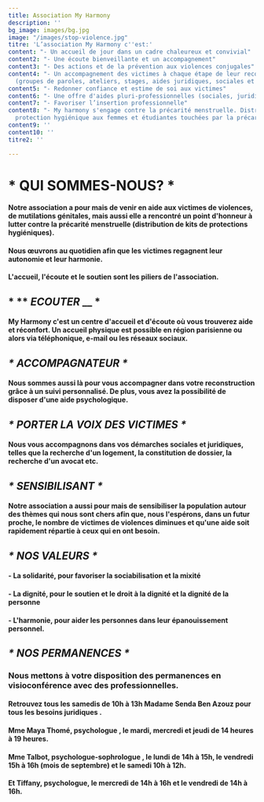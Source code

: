 ```yaml
---
title: Association My Harmony
description: ''
bg_image: images/bg.jpg
image: "/images/stop-violence.jpg"
titre: 'L’association My Harmony c''est:'
content: "- Un accueil de jour dans un cadre chaleureux et convivial"
content2: "- Une écoute bienveillante et un accompagnement"
content3: "- Des actions et de la prévention aux violences conjugales"
content4: "- Un accompagnement des victimes à chaque étape de leur reconstruction
  (groupes de paroles, ateliers, stages, aides juridiques, sociales et psychologique)"
content5: "- Redonner confiance et estime de soi aux victimes"
content6: "- Une offre d'aides pluri-professionnelles (sociales, juridiques, psychologiques)"
content7: "- Favoriser l’insertion professionnelle"
content8: "- My harmony s'engage contre la précarité menstruelle. Distribution de
  protection hygiénique aux femmes et étudiantes touchées par la précarité."
content9: ''
content10: ''
titre2: ''

---
```

# __* QUI SOMMES-NOUS? *__

#### Notre association a pour mais de venir en aide aux victimes de violences, de mutilations génitales, mais aussi elle a rencontré un point d'honneur à lutter contre la précarité menstruelle (distribution de kits de protections hygiéniques).

#### Nous œuvrons au quotidien afin que les victimes regagnent leur autonomie et leur harmonie.

#### L'accueil, l'écoute et le soutien sont les piliers de l'association.

## * ** _ECOUTER_ __ *

#### My Harmony c'est un centre d'accueil et d'écoute où vous trouverez aide et réconfort. Un accueil physique est possible en région parisienne ou alors via téléphonique, e-mail ou les réseaux sociaux.

## ___* ACCOMPAGNATEUR *___

#### Nous sommes aussi là pour vous accompagner dans votre reconstruction grâce à un suivi personnalisé. De plus, vous avez la possibilité de disposer d'une aide psychologique.

## ___* PORTER LA VOIX DES VICTIMES *___

#### Nous vous accompagnons dans vos démarches sociales et juridiques, telles que la recherche d'un logement, la constitution de dossier, la recherche d'un avocat etc.

## ___* SENSIBILISANT *___

#### Notre association a aussi pour mais de sensibiliser la population autour des thèmes qui nous sont chers afin que, nous l'espérons, dans un futur proche, le nombre de victimes de violences diminues et qu'une aide soit rapidement répartie à ceux qui en ont besoin.

## ___* NOS VALEURS *___

#### - **La solidarité,** pour favoriser la sociabilisation et la mixité

#### - **La dignité,** pour le soutien et le droit à la dignité et la dignité de la personne

#### - **L'harmonie,** pour aider les personnes dans leur épanouissement personnel.

## ___* NOS PERMANENCES *___

### Nous mettons à votre disposition des permanences en visioconférence avec des professionnelles.

#### Retrouvez tous les samedis de 10h à 13h **Madame Senda Ben Azouz** pour tous les **besoins juridiques** .

#### **Mme Maya Thomé, psychologue** , le mardi, mercredi et jeudi de 14 heures à 19 heures.

#### **Mme Talbot, psychologue-sophrologue** , le lundi de 14h à 15h, le vendredi 15h à 16h (mois de septembre) et le samedi 10h à 12h.

#### Et Tiffany, psychologue, le mercredi de 14h à 16h et le vendredi de 14h à 16h.